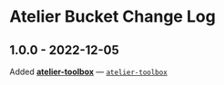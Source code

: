 # Atelier Bucket Change Log

## 1.0.0 - 2022-12-05
Added [**atelier-toolbox**](https://github.com/mihaichris/atelier-toolbox) — [`atelier-toolbox`](bucket/atelier-toolbox.json)
